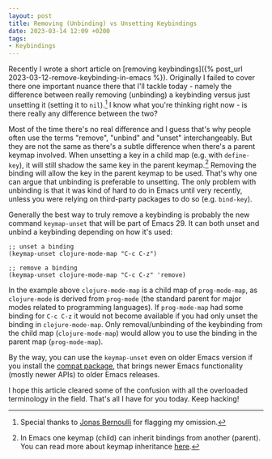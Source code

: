 ```yaml
---
layout: post
title: Removing (Unbinding) vs Unsetting Keybindings
date: 2023-03-14 12:09 +0200
tags:
- Keybindings
---
```


Recently I wrote a short article on [removing keybindings]({% post_url 2023-03-12-remove-keybinding-in-emacs %}). Originally
I failed to cover there one important nuance there that I'll tackle today - namely
the difference between really removing (unbinding) a keybinding versus just
unsetting it (setting it to `nil`).[^1] I know what you're thinking right now - is
there really any difference between the two?

Most of the time there's no real difference and I guess that's why people often
use the terms "remove", "unbind" and "unset" interchangeably. But they are not
the same as there's a subtle difference when there's a parent keymap
involved. When unsetting a key in a child map (e.g. with `define-key`), it will
still shadow the same key in the parent keymap.[^2] Removing the binding will allow
the key in the parent keymap to be used. That's why one can argue that unbinding
is preferable to unsetting. The only problem with unbinding is that it was kind
of hard to do in Emacs until very recently, unless you were relying on third-party
packages to do so (e.g. `bind-key`).

Generally the best way to truly remove a keybinding is probably the new command
`keymap-unset` that will be part of Emacs 29. It can both unset and unbind a
keybinding depending on how it's used:

``` emacs-lisp
;; unset a binding
(keymap-unset clojure-mode-map "C-c C-z")

;; remove a binding
(keymap-unset clojure-mode-map "C-c C-z" 'remove)
```

In the example above `clojure-mode-map` is a child map of `prog-mode-map`, as `clojure-mode` is derived from `prog-mode` (the standard parent for major modes related to programming languages). If `prog-mode-map` had some binding for `C-c C-z` it would not become available if you had only unset the binding in `clojure-mode-map`. Only removal/unbinding of the keybinding from the child map (`clojure-mode-map`) would allow you to use the binding in the parent map (`prog-mode-map`).

By the way, you can use the `keymap-unset` even on older Emacs version if you install the [compat package](https://elpa.gnu.org/packages/compat.html), that brings newer Emacs functionality (mostly newer APIs) to older Emacs releases.

I hope this article cleared some of the confusion with all the overloaded terminology in the field. That's all I have for you today. Keep hacking!

[^1]: Special thanks to [Jonas Bernoulli](https://www.reddit.com/r/emacs/comments/11qblyt/comment/jc4158f/?utm_source=share&utm_medium=web2x&context=3) for flagging my omission.
[^2]: In Emacs one keymap (child) can inherit bindings from another (parent). You can read more about keymap inheritance [here](https://www.gnu.org/software/emacs/manual/html_node/elisp/Inheritance-and-Keymaps.html).
